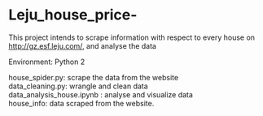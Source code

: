 # Leju_house_price-

This project intends to scrape information with respect to every house on http://gz.esf.leju.com/, and analyse the data

Environment: Python 2

house_spider.py: scrape the data from the website  
data_cleaning.py: wrangle and clean data  
data_analysis_house.ipynb : analyse and visualize data  
house_info: data scraped from the website.

